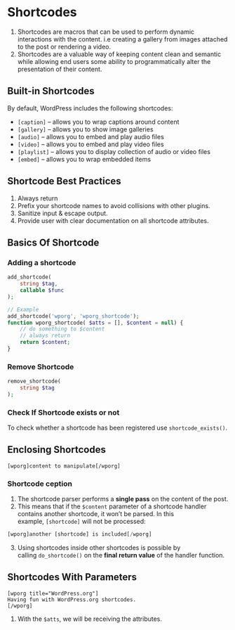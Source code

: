 # Shortcodes
1. Shortcodes are macros that can be used to perform dynamic interactions with the content. i.e creating a gallery from images attached to the post or rendering a video.
2. Shortcodes are a valuable way of keeping content clean and semantic while allowing end users some ability to programmatically alter the presentation of their content.

## Built-in Shortcodes

By default, WordPress includes the following shortcodes:

- `[caption]` – allows you to wrap captions around content
- `[gallery]` – allows you to show image galleries
- `[audio]` – allows you to embed and play audio files
- `[video]` – allows you to embed and play video files
- `[playlist]` – allows you to display collection of audio or video files
- `[embed]` – allows you to wrap embedded items

## Shortcode Best Practices
1. Always return
2. Prefix your shortcode names to avoid collisions with other plugins.
3. Sanitize input & escape output.
4. Provide user with clear documentation on all shortcode attributes.

## Basics Of Shortcode
### Adding a shortcode

```php
add_shortcode(
    string $tag,
    callable $func
);

// Example
add_shortcode('wporg', 'wporg_shortcode');
function wporg_shortcode( $atts = [], $content = null) {
    // do something to $content
    // always return
    return $content;
}

```

### Remove Shortcode

```php
remove_shortcode(
    string $tag
);
```


### Check If Shortcode exists or not
To check whether a shortcode has been registered use `shortcode_exists()`.

## Enclosing Shortcodes

```
[wporg]content to manipulate[/wporg]
```


### Shortcode ception

1. The shortcode parser performs a **single pass** on the content of the post.
2. This means that if the `$content` parameter of a shortcode handler contains another shortcode, it won’t be parsed. In this example, `[shortcode]` will not be processed:

```php
[wporg]another [shortcode] is included[/wporg]
```

3. Using shortcodes inside other shortcodes is possible by calling `do_shortcode()` on the **final return value** of the handler function.

## Shortcodes With Parameters

```
[wporg title="WordPress.org"]
Having fun with WordPress.org shortcodes.
[/wporg]
```

1. With the `$atts`, we will be receiving the attributes.


